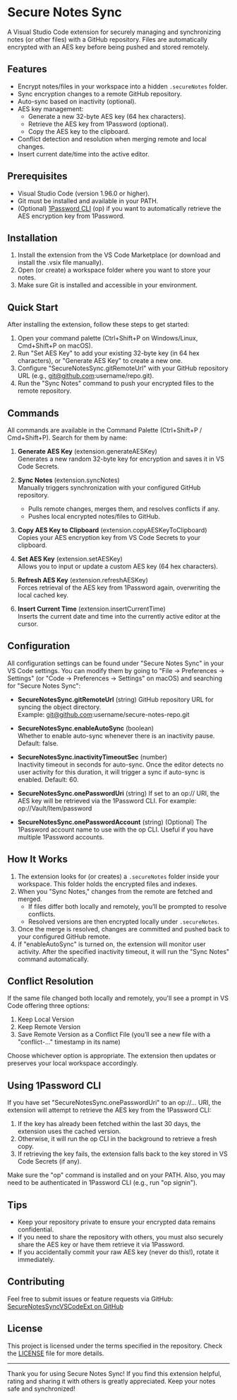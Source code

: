 # Secure Notes Sync

A Visual Studio Code extension for securely managing and synchronizing notes (or other files) with a GitHub repository. Files are automatically encrypted with an AES key before being pushed and stored remotely.

## Features

- Encrypt notes/files in your workspace into a hidden `.secureNotes` folder.
- Sync encryption changes to a remote GitHub repository.
- Auto-sync based on inactivity (optional).
- AES key management:
  - Generate a new 32-byte AES key (64 hex characters).
  - Retrieve the AES key from 1Password (optional).
  - Copy the AES key to the clipboard.
- Conflict detection and resolution when merging remote and local changes.
- Insert current date/time into the active editor.

## Prerequisites

- Visual Studio Code (version 1.96.0 or higher).
- Git must be installed and available in your PATH.
- (Optional) [1Password CLI](https://developer.1password.com/docs/cli/) (op) if you want to automatically retrieve the AES encryption key from 1Password.

## Installation

1. Install the extension from the VS Code Marketplace (or download and install the .vsix file manually).
2. Open (or create) a workspace folder where you want to store your notes.
3. Make sure Git is installed and accessible in your environment.

## Quick Start

After installing the extension, follow these steps to get started:

1. Open your command palette (Ctrl+Shift+P on Windows/Linux, Cmd+Shift+P on macOS).
2. Run "Set AES Key" to add your existing 32-byte key (in 64 hex characters), or "Generate AES Key" to create a new one.
3. Configure "SecureNotesSync.gitRemoteUrl" with your GitHub repository URL (e.g., <git@github.com>:username/repo.git).
4. Run the "Sync Notes" command to push your encrypted files to the remote repository.

## Commands

All commands are available in the Command Palette (Ctrl+Shift+P / Cmd+Shift+P). Search for them by name:

1. **Generate AES Key** (extension.generateAESKey)  
   Generates a new random 32-byte key for encryption and saves it in VS Code Secrets.

2. **Sync Notes** (extension.syncNotes)  
   Manually triggers synchronization with your configured GitHub repository.  
   - Pulls remote changes, merges them, and resolves conflicts if any.  
   - Pushes local encrypted notes/files to GitHub.

3. **Copy AES Key to Clipboard** (extension.copyAESKeyToClipboard)  
   Copies your AES encryption key from VS Code Secrets to your clipboard.

4. **Set AES Key** (extension.setAESKey)  
   Allows you to input or update a custom AES key (64 hex characters).

5. **Refresh AES Key** (extension.refreshAESKey)  
   Forces retrieval of the AES key from 1Password again, overwriting the local cached key.

6. **Insert Current Time** (extension.insertCurrentTime)  
   Inserts the current date and time into the currently active editor at the cursor.

## Configuration

All configuration settings can be found under "Secure Notes Sync" in your VS Code settings. You can modify them by going to "File → Preferences → Settings" (or "Code → Preferences → Settings" on macOS) and searching for "Secure Notes Sync":

- **SecureNotesSync.gitRemoteUrl** (string)
  GitHub repository URL for syncing the object directory.  
  Example: <git@github.com>:username/secure-notes-repo.git

- **SecureNotesSync.enableAutoSync** (boolean)  
  Whether to enable auto-sync whenever there is an inactivity pause. Default: false.

- **SecureNotesSync.inactivityTimeoutSec** (number)  
  Inactivity timeout in seconds for auto-sync. Once the editor detects no user activity for this duration, it will trigger a sync if auto-sync is enabled. Default: 60.

- **SecureNotesSync.onePasswordUri** (string)
  If set to an op:// URI, the AES key will be retrieved via the 1Password CLI. For example:  
  op://Vault/Item/password

- **SecureNotesSync.onePasswordAccount** (string)
  (Optional) The 1Password account name to use with the op CLI. Useful if you have multiple 1Password accounts.

## How It Works

1. The extension looks for (or creates) a `.secureNotes` folder inside your workspace. This folder holds the encrypted files and indexes.
2. When you "Sync Notes," changes from the remote are fetched and merged.  
   - If files differ both locally and remotely, you’ll be prompted to resolve conflicts.  
   - Resolved versions are then encrypted locally under `.secureNotes`.
3. Once the merge is resolved, changes are committed and pushed back to your configured GitHub remote.
4. If "enableAutoSync" is turned on, the extension will monitor user activity. After the specified inactivity timeout, it will run the "Sync Notes" command automatically.

## Conflict Resolution

If the same file changed both locally and remotely, you'll see a prompt in VS Code offering three options:

1. Keep Local Version  
2. Keep Remote Version  
3. Save Remote Version as a Conflict File (you’ll see a new file with a "conflict-..." timestamp in its name)

Choose whichever option is appropriate. The extension then updates or preserves your local workspace accordingly.

## Using 1Password CLI

If you have set "SecureNotesSync.onePasswordUri" to an op://... URI, the extension will attempt to retrieve the AES key from the 1Password CLI:

1. If the key has already been fetched within the last 30 days, the extension uses the cached version.
2. Otherwise, it will run the op CLI in the background to retrieve a fresh copy.  
3. If retrieving the key fails, the extension falls back to the key stored in VS Code Secrets (if any).

Make sure the "op" command is installed and on your PATH. Also, you may need to be authenticated in 1Password CLI (e.g., run "op signin").

## Tips

- Keep your repository private to ensure your encrypted data remains confidential.  
- If you need to share the repository with others, you must also securely share the AES key or have them retrieve it via 1Password.
- If you accidentally commit your raw AES key (never do this!), rotate it immediately.

## Contributing

Feel free to submit issues or feature requests via GitHub:
[SecureNotesSyncVSCodeExt on GitHub](https://github.com/masahide/SecureNotesSyncVSCodeExt)

## License

This project is licensed under the terms specified in the repository. Check the [LICENSE](https://github.com/masahide/SecureNotesSyncVSCodeExt/blob/main/LICENSE) file for more details.

---

Thank you for using Secure Notes Sync! If you find this extension helpful, rating and sharing it with others is greatly appreciated. Keep your notes safe and synchronized!
